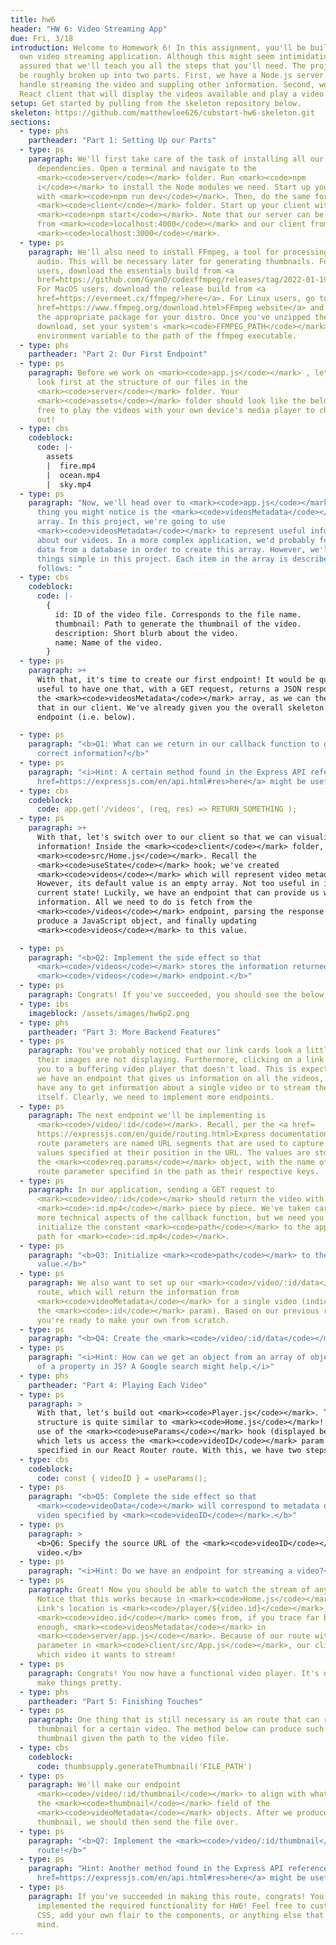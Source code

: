 ```yaml
---
title: hw6
header: "HW 6: Video Streaming App"
due: Fri, 3/18
introduction: Welcome to Homework 6! In this assignment, you'll be building your
  own video streaming application. Although this might seem intimidating, rest
  assured that we'll teach you all the steps that you'll need. The project can
  be roughly broken up into two parts. First, we have a Node.js server that will
  handle streaming the video and suppling other information. Second, we have a
  React client that will display the videos available and play a video selected.
setup: Get started by pulling from the skeleton repository below.
skeleton: https://github.com/matthewlee626/cubstart-hw6-skeleton.git
sections:
  - type: phs
    partheader: "Part 1: Setting Up our Parts"
  - type: ps
    paragraph: We'll first take care of the task of installing all our required
      dependencies. Open a terminal and navigate to the
      <mark><code>server</code></mark> folder. Run <mark><code>npm
      i</code></mark> to install the Node modules we need. Start up your server
      with <mark><code>npm run dev</code></mark>. Then, do the same for the
      <mark><code>client</code></mark> folder. Start up your client with
      <mark><code>npm start</code></mark>. Note that our server can be reached
      from <mark><code>localhost:4000</code></mark> and our client from
      <mark><code>localhost:3000</code></mark>.
  - type: ps
    paragraph: We'll also need to install FFmpeg, a tool for processing video and
      audio. This will be necessary later for generating thumbnails. For Windows
      users, download the essentials build from <a
      href=https://github.com/GyanD/codexffmpeg/releases/tag/2022-01-19-git-dd17c86aa1>here</a>.
      For MacOS users, download the release build from <a
      href=https://evermeet.cx/ffmpeg/>here</a>. For Linux users, go to the <a
      href=https://www.ffmpeg.org/download.html>FFmpeg website</a> and download
      the appropriate package for your distro. Once you've unzipped the
      download, set your system's <mark><code>FFMPEG_PATH</code></mark>
      environment variable to the path of the ffmpeg executable.
  - type: phs
    partheader: "Part 2: Our First Endpoint"
  - type: ps
    paragraph: Before we work on <mark><code>app.js</code></mark> , let's take a
      look first at the structure of our files in the
      <mark><code>server</code></mark> folder. Your
      <mark><code>assets</code></mark> folder should look like the below. Feel
      free to play the videos with your own device's media player to check them
      out!
  - type: cbs
    codeblock:
      code: |-
        assets
        |  fire.mp4
        |  ocean.mp4
        |  sky.mp4
  - type: ps
    paragraph: "Now, we'll head over to <mark><code>app.js</code></mark>. The first
      thing you might notice is the <mark><code>videosMetadata</code></mark>
      array. In this project, we're going to use
      <mark><code>videosMetadata</code></mark> to represent useful information
      about our videos. In a more complex application, we'd probably fetch this
      data from a database in order to create this array. However, we'll keep
      things simple in this project. Each item in the array is described as
      follows: "
  - type: cbs
    codeblock:
      code: |-
        {
          id: ID of the video file. Corresponds to the file name.
          thumbnail: Path to generate the thumbnail of the video.
          description: Short blurb about the video.
          name: Name of the video.
        }
  - type: ps
    paragraph: >+
      With that, it's time to create our first endpoint! It would be quite
      useful to have one that, with a GET request, returns a JSON response with
      the <mark><code>videosMetadata</code></mark> array, as we can then use
      that in our client. We've already given you the overall skeleton for this
      endpoint (i.e. below).

  - type: ps
    paragraph: "<b>Q1: What can we return in our callback function to get the
      correct information?</b>"
  - type: ps
    paragraph: "<i>Hint: A certain method found in the Express API reference <a
      href=https://expressjs.com/en/api.html#res>here</a> might be useful.</i>"
  - type: cbs
    codeblock:
      code: app.get('/videos', (req, res) => RETURN_SOMETHING );
  - type: ps
    paragraph: >+
      With that, let's switch over to our client so that we can visualize our
      information! Inside the <mark><code>client</code></mark> folder, access
      <mark><code>src/Home.js</code></mark>. Recall the
      <mark><code>useState</code></mark> hook; we've created
      <mark><code>videos</code></mark> which will represent video metadata.
      However, its default value is an empty array. Not too useful in its
      current state! Luckily, we have an endpoint that can provide us with this
      information. All we need to do is fetch from the
      <mark><code>/videos</code></mark> endpoint, parsing the response to
      produce a JavaScript object, and finally updating
      <mark><code>videos</code></mark> to this value.

  - type: ps
    paragraph: "<b>Q2: Implement the side effect so that
      <mark><code>/videos</code></mark> stores the information returned by the
      <mark><code>/videos</code></mark> endpoint.</b>"
  - type: ps
    paragraph: Congrats! If you've succeeded, you should see the below.
  - type: ibs
    imageblock: /assets/images/hw6p2.png
  - type: phs
    partheader: "Part 3: More Backend Features"
  - type: ps
    paragraph: You've probably noticed that our link cards look a little broken as
      their images are not displaying. Furthermore, clicking on a link brings
      you to a buffering video player that doesn't load. This is expected! While
      we have an endpoint that gives us information on all the videos, we don't
      have any to get information about a single video or to stream the video
      itself. Clearly, we need to implement more endpoints.
  - type: ps
    paragraph: The next endpoint we'll be implementing is
      <mark><code>/video/:id</code></mark>. Recall, per the <a href=
      https://expressjs.com/en/guide/routing.html>Express documentation</a> that
      route parameters are named URL segments that are used to capture the
      values specified at their position in the URL. The values are stored in
      the <mark><code>req.params</code></mark> object, with the name of the
      route parameter specified in the path as their respective keys.
  - type: ps
    paragraph: In our application, sending a GET request to
      <mark><code>video/:id</code></mark> should return the video with file name
      <mark><code>:id.mp4</code></mark> piece by piece. We've taken care of the
      more technical aspects of the callback function, but we need you to
      initialize the constant <mark><code>path</code></mark> to the appropriate
      path for <mark><code>:id.mp4</code></mark>.
  - type: ps
    paragraph: "<b>Q3: Initialize <mark><code>path</code></mark> to the correct
      value.</b>"
  - type: ps
    paragraph: We also want to set up our <mark><code>/video/:id/data</code></mark>
      route, which will return the information from
      <mark><code>videoMetadata</code></mark> for a single video (indicated by
      the <mark><code>:id</code></mark> param). Based on our previous routes,
      you're ready to make your own from scratch.
  - type: ps
    paragraph: "<b>Q4: Create the <mark><code>/video/:id/data</code></mark> route.</b>"
  - type: ps
    paragraph: "<i>Hint: How can we get an object from an array of objects by value
      of a property in JS? A Google search might help.</i>"
  - type: phs
    partheader: "Part 4: Playing Each Video"
  - type: ps
    paragraph: >
      With that, let's build out <mark><code>Player.js</code></mark>. The
      structure is quite similar to <mark><code>Home.js</code></mark>! Note the
      use of the <mark><code>useParams</code></mark> hook (displayed below),
      which lets us access the <mark><code>videoID</code></mark> param that we
      specified in our React Router route. With this, we have two steps left!
  - type: cbs
    codeblock:
      code: const { videoID } = useParams();
  - type: ps
    paragraph: "<b>Q5: Complete the side effect so that
      <mark><code>videoData</code></mark> will correspond to metadata of the
      video specified by <mark><code>videoID</code></mark>.</b>"
  - type: ps
    paragraph: >
      <b>Q6: Specify the source URL of the <mark><code>videoID</code></mark>
      video.</b>
  - type: ps
    paragraph: "<i>Hint: Do we have an endpoint for streaming a video?</i>"
  - type: ps
    paragraph: Great! Now you should be able to watch the stream of any video.
      Notice that this works because in <mark><code>Home.js</code></mark>, each
      Link's location is <mark><code>/player/${video.id}</code></mark>, where
      <mark><code>video.id</code></mark> comes from, if you trace far back
      enough, <mark><code>videosMetadata</code></mark> in
      <mark><code>server/app.js</code></mark>. Because of our route with a URL
      parameter in <mark><code>client/src/App.js</code></mark>, our client knows
      which video it wants to stream!
  - type: ps
    paragraph: Congrats! You now have a functional video player. It's now time to
      make things pretty.
  - type: phs
    partheader: "Part 5: Finishing Touches"
  - type: ps
    paragraph: One thing that is still necessary is an route that can return a
      thumbnail for a certain video. The method below can produce such a
      thumbnail given the path to the video file.
  - type: cbs
    codeblock:
      code: thumbsupply.generateThumbnail('FILE_PATH')
  - type: ps
    paragraph: We'll make our endpoint
      <mark><code>/video/:id/thumbnail</code></mark> to align with what we set
      the <mark><code>thumbnail</code></mark> field of the
      <mark><code>videoMetadata</code></mark> objects. After we produce the
      thumbnail, we should then send the file over.
  - type: ps
    paragraph: "<b>Q7: Implement the <mark><code>/video/:id/thumbnail</code></mark>
      route!</b>"
  - type: ps
    paragraph: "Hint: Another method found in the Express API reference <a
      href=https://expressjs.com/en/api.html#res>here</a> might be useful."
  - type: ps
    paragraph: If you've succeeded in making this route, congrats! You've fully
      implemented the required functionality for HW6! Feel free to customize the
      CSS, add your own flair to the components, or anything else that comes to
      mind.
---
```

